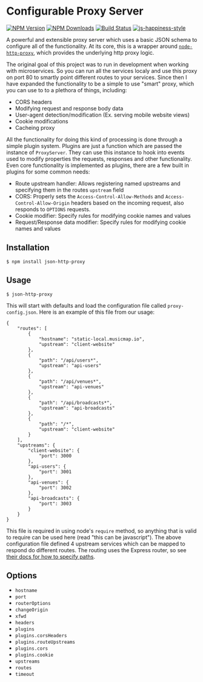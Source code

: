 # Configurable Proxy Server

[![NPM Version][npm-image]][npm-url]
[![NPM Downloads][downloads-image]][downloads-url]
[![Build Status](https://travis-ci.org/MusicMapIo/json-http-proxy.svg?branch=master)](https://travis-ci.org/MusicMapIo/json-http-proxy)
[![js-happiness-style](https://img.shields.io/badge/code%20style-happiness-brightgreen.svg)](https://github.com/JedWatson/happiness)

[npm-image]: https://img.shields.io/npm/v/json-http-proxy.svg
[npm-url]: https://npmjs.org/package/json-http-proxy
[downloads-image]: https://img.shields.io/npm/dm/json-http-proxy.svg
[downloads-url]: https://npmjs.org/package/json-http-proxy

A powerful and extensible proxy server which uses a basic JSON schema to configure all of the functionality.  At its core, this is a wrapper around [`node-http-proxy`](https://github.com/nodejitsu/node-http-proxy), which provides the underlying http proxy logic.

The original goal of this project was to run in development when working with microservices.  So you can run all the services localy and use this proxy on port 80 to smartly point different routes to your services.  Since then I have expanded the functionality to be a simple to use "smart" proxy, which you can use to to a plethora of things, including:

- CORS headers
- Modifying request and response body data
- User-agent detection/modification (Ex. serving mobile website views)
- Cookie modifications
- Cacheing proxy

All the functionality for doing this kind of processing is done through a simple plugin system.  Plugins are just a function which are passed the instance of `ProxyServer`.  They can use this instance to hook into events used to modify properties the requests, responses and other functionality.  Even core functionality is implemented as plugins, there are a few built in plugins for some common needs:

- Route upstream handler: Allows registering named upstreams and specifying them in the routes `upstream` field
- CORS: Properly sets the `Access-Control-Allow-Methods` and `Access-Control-Allow-Origin` headers based on the incoming request, also responds to `OPTIONS` requests.
- Cookie modifier: Specify rules for modifying cookie names and values
- Request/Response data modifier: Specify rules for modifying cookie names and values

## Installation

```
$ npm install json-http-proxy
```

## Usage

```
$ json-http-proxy
```

This will start with defaults and load the configuration file called `proxy-config.json`.  Here is an example of this file from our usage:

```
{
	"routes": [
		{
			"hostname": "static-local.musicmap.io",
			"upstream": "client-website"
		},
		{
			"path": "/api/users*",
			"upstream": "api-users"
		},
		{
			"path": "/api/venues*",
			"upstream": "api-venues"
		},
		{
			"path": "/api/broadcasts*",
			"upstream": "api-broadcasts"
		},
		{
			"path": "/*",
			"upstream": "client-website"
		}
	],
	"upstreams": {
		"client-website": {
			"port": 3000
		},
		"api-users": {
			"port": 3001
		},
		"api-venues": {
			"port": 3002
		},
		"api-broadcasts": {
			"port": 3003
		}
	}
}
```

This file is required in using node's `require` method, so anything that is valid to require can be used here (read "this can be javascript").  The above configuration file defined 4 upstream services which can be mapped to respond do different routes.  The routing uses the Express router, so see [their docs for how to specify paths](http://expressjs.com/guide/routing.html).

## Options

- `hostname`
- `port`
- `routerOptions`
- `changeOrigin`
- `xfwd`
- `headers`
- `plugins`
- `plugins.corsHeaders`
- `plugins.routeUpstreams`
- `plugins.cors`
- `plugins.cookie`
- `upstreams`
- `routes`
- `timeout`

